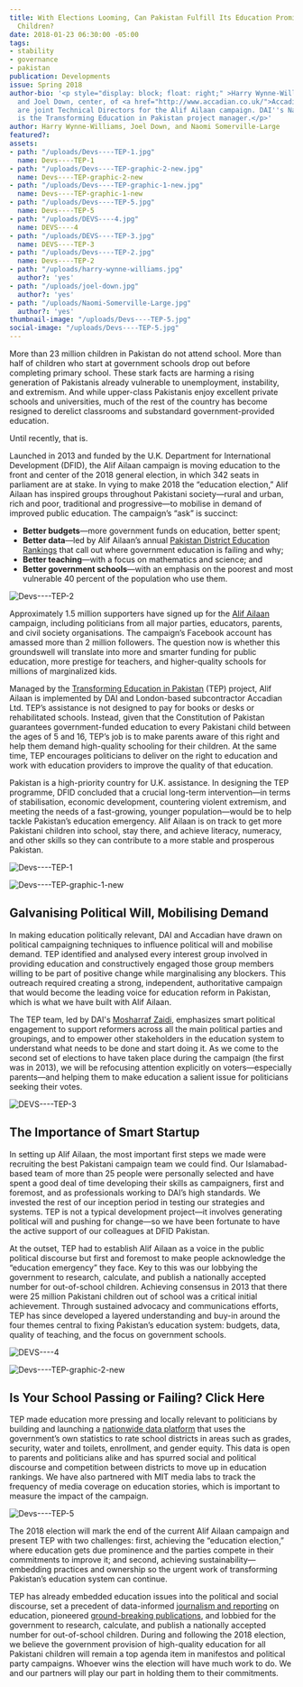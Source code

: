 ```yaml
---
title: With Elections Looming, Can Pakistan Fulfill Its Education Promise to Unschooled
  Children?
date: 2018-01-23 06:30:00 -05:00
tags:
- stability
- governance
- pakistan
publication: Developments
issue: Spring 2018
author-bio: '<p style="display: block; float: right;" >Harry Wynne-Williams, left,
  and Joel Down, center, of <a href="http://www.accadian.co.uk/">Accadian Ltd</a>
  are joint Technical Directors for the Alif Ailaan campaign. DAI''s Naomi Somerville-Large
  is the Transforming Education in Pakistan project manager.</p>'
author: Harry Wynne-Williams, Joel Down, and Naomi Somerville-Large
featured?: 
assets:
- path: "/uploads/Devs----TEP-1.jpg"
  name: Devs----TEP-1
- path: "/uploads/Devs----TEP-graphic-2-new.jpg"
  name: Devs----TEP-graphic-2-new
- path: "/uploads/Devs----TEP-graphic-1-new.jpg"
  name: Devs----TEP-graphic-1-new
- path: "/uploads/Devs----TEP-5.jpg"
  name: Devs----TEP-5
- path: "/uploads/DEVS----4.jpg"
  name: DEVS----4
- path: "/uploads/DEVS----TEP-3.jpg"
  name: DEVS----TEP-3
- path: "/uploads/Devs----TEP-2.jpg"
  name: Devs----TEP-2
- path: "/uploads/harry-wynne-williams.jpg"
  author?: 'yes'
- path: "/uploads/joel-down.jpg"
  author?: 'yes'
- path: "/uploads/Naomi-Somerville-Large.jpg"
  author?: 'yes'
thumbnail-image: "/uploads/Devs----TEP-5.jpg"
social-image: "/uploads/Devs----TEP-5.jpg"
---
```


More than 23 million children in Pakistan do not attend school. More than half of children who start at government schools drop out before completing primary school. These stark facts are harming a rising generation of Pakistanis already vulnerable to unemployment, instability, and extremism. And while upper-class Pakistanis enjoy excellent private schools and universities, much of the rest of the country has become resigned to derelict classrooms and substandard government-provided education.

Until recently, that is.




Launched in 2013 and funded by the U.K. Department for International Development (DFID), the Alif Ailaan campaign is moving education to the front and center of the 2018 general election, in which 342 seats in parliament are at stake. In vying to make 2018 the “education election,” Alif Ailaan has inspired groups throughout Pakistani society—rural and urban, rich and poor, traditional and progressive—to mobilise in demand of improved public education. The campaign’s “ask” is succinct:

* **Better budgets**—more government funds on education, better spent;
* **Better data**—led by Alif Ailaan’s annual [Pakistan District Education Rankings](http://rankings.alifailaan.pk/) that call out where government education is failing and why;
* **Better teaching**—with a focus on mathematics and science; and
* **Better government schools**—with an emphasis on the poorest and most vulnerable 40 percent of the population who use them.

![Devs----TEP-2](/uploads/Devs----TEP-2.jpg) 

Approximately 1.5 million supporters have signed up for the [Alif Ailaan](http://www.alifailaan.pk/) campaign, including politicians from all major parties, educators, parents, and civil society organisations. The campaign’s Facebook account has amassed more than 2 million followers. The question now is whether this groundswell will translate into more and smarter funding for public education, more prestige for teachers, and higher-quality schools for millions of marginalized kids.

Managed by the [Transforming Education in Pakistan](https://www.dai.com/our-work/projects/pakistan-transforming-education-pakistan-tep) (TEP) project, Alif Ailaan is implemented by DAI and London-based subcontractor Accadian Ltd. TEP’s assistance is not designed to pay for books or desks or rehabilitated schools. Instead, given that the Constitution of Pakistan guarantees government-funded education to every Pakistani child between the ages of 5 and 16, TEP’s job is to make parents aware of this right and help them demand high-quality schooling for their children. At the same time, TEP encourages politicians to deliver on the right to education and work with education providers to improve the quality of that education.

Pakistan is a high-priority country for U.K. assistance. In designing the TEP programme, DFID concluded that a crucial long-term intervention—in terms of stabilisation, economic development, countering violent extremism, and meeting the needs of a fast-growing, younger population—would be to help tackle Pakistan’s education emergency. Alif Ailaan is on track to get more Pakistani children into school, stay there, and achieve literacy, numeracy, and other skills so they can contribute to a more stable and prosperous Pakistan.

![Devs----TEP-1](/uploads/Devs----TEP-1.jpg) 


![Devs----TEP-graphic-1-new](/uploads/Devs----TEP-graphic-1-new.jpg) 

## Galvanising Political Will, Mobilising Demand

In making education politically relevant, DAI and Accadian have drawn on political campaigning techniques to influence political will and mobilise demand. TEP identified and analysed every interest group involved in providing education and constructively engaged those group members willing to be part of positive change while marginalising any blockers. This outreach required creating a strong, independent, authoritative campaign that would become the leading voice for education reform in Pakistan, which is what we have built with Alif Ailaan.

The TEP team, led by DAI's [Mosharraf Zaidi](https://www.dai.com/who-we-are/our-team/mosharraf-zaidi),  emphasizes smart political engagement to support reformers across all the main political parties and groupings, and to empower other stakeholders in the education system to understand what needs to be done and start doing it. As we come to the second set of elections to have taken place during the campaign (the first was in 2013), we will be refocusing attention explicitly on voters—especially parents—and helping them to make education a salient issue for politicians seeking their votes.

![DEVS----TEP-3](/assets/DEVS----TEP-3.jpg) 

## The Importance of Smart Startup

In setting up Alif Ailaan, the most important first steps we made were recruiting the best Pakistani campaign team we could find. Our Islamabad-based team of more than 25 people were personally selected and have spent a good deal of time developing their skills as campaigners, first and foremost, and as professionals working to DAI’s high standards. We invested the rest of our inception period in testing our strategies and systems. TEP is not a typical development project—it involves generating political will and pushing for change—so we have been fortunate to have the active support of our colleagues at DFID Pakistan.

At the outset, TEP had to establish Alif Ailaan as a voice in the public political discourse but first and foremost to make people acknowledge the “education emergency” they face. Key to this was our lobbying the government to research, calculate, and publish a nationally accepted number for out-of-school children. Achieving consensus in 2013 that there were 25 million Pakistani children out of school was a critical initial achievement. Through sustained advocacy and communications efforts, TEP has since developed a layered understanding and buy-in around the four themes central to fixing Pakistan’s education system: budgets, data, quality of teaching, and the focus on government schools.

![DEVS----4](/uploads/DEVS----4.jpg) 


![Devs----TEP-graphic-2-new](/uploads/Devs----TEP-graphic-2-new.jpg)

## Is Your School Passing or Failing? Click Here

TEP made education more pressing and locally relevant to politicians by building and launching a [nationwide data platform](http://www.alifailaan.pk/district_rankings) that uses the government’s own statistics to rate school districts in areas such as grades, security, water and toilets, enrollment, and gender equity. This data is open to parents and politicians alike and has spurred social and political discourse and competition between districts to move up in education rankings. We have also partnered with MIT media labs to track the frequency of media coverage on education stories, which is important to measure the impact of the campaign.

![Devs----TEP-5](/uploads/Devs----TEP-5.jpg) 

The 2018 election will mark the end of the current Alif Ailaan campaign and present TEP with two challenges: first, achieving the “education election,” where education gets due prominence and the parties compete in their commitments to improve it; and second, achieving sustainability—embedding practices and ownership so the urgent work of transforming Pakistan’s education system can continue.

TEP has already embedded education issues into the political and social discourse, set a precedent of data-informed [journalism and reporting](http://www.alifailaan.pk/bulletin) on education, pioneered [ground-breaking publications](http://www.alifailaan.pk/publications), and lobbied for the government to research, calculate, and publish a nationally accepted number for out-of-school children. During and following the 2018 election, we believe the government provision of high-quality education for all Pakistani children will remain a top agenda item in manifestos and political party campaigns. Whoever wins the election will have much work to do. We and our partners will play our part in holding them to their commitments.
